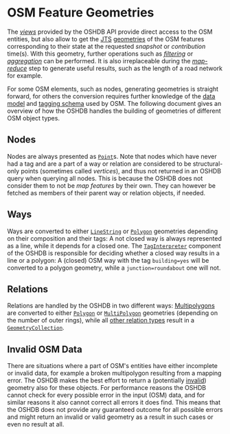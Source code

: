 OSM Feature Geometries
======================

The [_views_](views.md) provided by the OSHDB API provide direct access to the OSM entities, but also allow to get the [JTS](https://en.wikipedia.org/wiki/JTS_Topology_Suite#Geometry_model) [geometries](https://locationtech.github.io/jts/javadoc/org/locationtech/jts/geom/Geometry.html) of the OSM features corresponding to their state at the requested _snapshot_ or _contribution_ time(s). With this geometry, further operations such as [_filtering_](filters.md#areaOfInterest) or [_aggregation_](aggregation.md#aggregateByGeometry) can be performed. It is also irreplaceable during the [_map-reduce_](map-reduce.md#geometry-helpers) step to generate useful results, such as the length of a road network for example.

For some OSM elements, such as nodes, generating geometries is straight forward, for others the conversion requires further knowledge of the [data model](https://wiki.openstreetmap.org/wiki/Elements) and [tagging schema](https://wiki.openstreetmap.org/wiki/Tags) used by OSM. The following document gives an overview of how the OSHDB handles the building of geometries of different OSM object types.

Nodes
-----

Nodes are always presented as [`Point`](https://locationtech.github.io/jts/javadoc/org/locationtech/jts/geom/Point.html)s. Note that nodes which have never had a tag and are a part of a way or relation are considered to be structural-only points (sometimes called _vertices_), and thus not returned in an OSHDB query when querying all nodes. This is because the OSHDB does not consider them to not be _map features_ by their own. They can however be fetched as members of their parent way or relation objects, if needed.

Ways
----

Ways are converted to either [`LineString`](https://locationtech.github.io/jts/javadoc/org/locationtech/jts/geom/LineString.html) or [`Polygon`](https://locationtech.github.io/jts/javadoc/org/locationtech/jts/geom/Polygon.html) geometries depending on their composition and their tags: A not closed way is always represented as a line, while it depends for a closed one. The [`TagInterpreter`](https://docs.ohsome.org/java/oshdb/1.1.1/aggregated/org/heigit/ohsome/oshdb/util/taginterpreter/TagInterpreter.html) component of the OSHDB is responsible for deciding whether a closed way results in a line or a polygon: A (closed) OSM way with the tag `building=yes` will be converted to a polygon geometry, while a `junction=roundabout` one will not.

Relations
---------

Relations are handled by the OSHDB in two different ways: [Multipolygons](https://wiki.openstreetmap.org/wiki/Multipolygon) are converted to either [`Polygon`](https://locationtech.github.io/jts/javadoc/org/locationtech/jts/geom/Polygon.html) or [`MultiPolygon`](https://locationtech.github.io/jts/javadoc/org/locationtech/jts/geom/MultiPolygon.html) geometries (depending on the number of outer rings), while all [other relation types](https://wiki.openstreetmap.org/wiki/Types_of_relation) result in a [`GeometryCollection`](https://locationtech.github.io/jts/javadoc/org/locationtech/jts/geom/GeometryCollection.html).

Invalid OSM Data
----------------

There are situations where a part of OSM's entities have either incomplete or invalid data, for example a broken multipolygon resulting from a mapping error. The OSHDB makes the best effort to return a (potentially [invalid](https://locationtech.github.io/jts/javadoc/org/locationtech/jts/geom/Geometry.html#isValid--)) geometry also for these objects. For performance reasons the OSHDB cannot check for every possible error in the input (OSM) data, and for similar reasons it also cannot correct all errors it does find. This means that the OSHDB does not provide any guaranteed outcome for all possible errors and might return an invalid or valid geometry as a result in such cases or even no result at all. 
